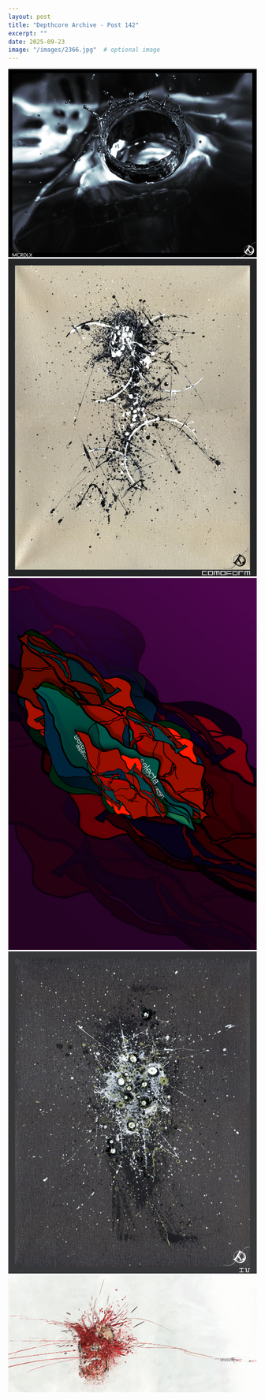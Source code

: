 ```yaml
---
layout: post
title: "Depthcore Archive - Post 142"
excerpt: ""
date: 2025-09-23
image: "/images/2366.jpg"  # optional image
---
```


<img src="/images/2366.jpg">
<img src="/images/2367.jpg" alt="2367.jpg"/>
<img src="/images/2368.jpg" alt="2368.jpg"/>
<img src="/images/2369.jpg" alt="2369.jpg"/>
<img src="/images/2370.jpg" alt="2370.jpg"/>
